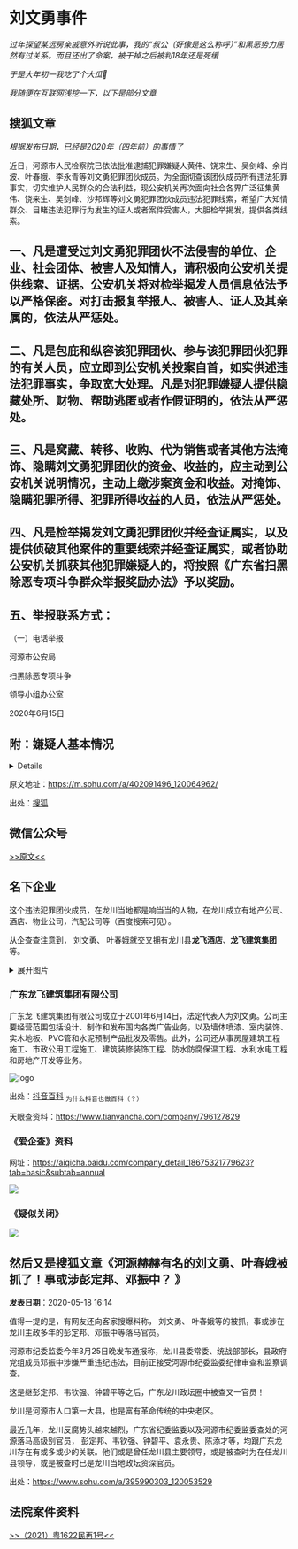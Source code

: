# 刘文勇事件

*过年探望某远房亲戚意外听说此事，我的“叔公（好像是这么称呼）”和黑恶势力居然有过关系。而且还出了命案，被干掉之后被判18年还是死缓*

*于是大年初一我吃了个大瓜🍉*

*我随便在互联网浅挖一下，以下是部分文章*

## 搜狐文章

*根据发布日期，已经是2020年（四年前）的事情了*

近日，河源市人民检察院已依法批准逮捕犯罪嫌疑人黄伟、饶来生、吴剑峰、余肖波、叶春娥、李永青等刘文勇犯罪团伙成员。为全面彻查该团伙成员所有违法犯罪事实，切实维护人民群众的合法利益，现公安机关再次面向社会各界广泛征集黄伟、饶来生、吴剑峰、沙邦辉等刘文勇犯罪团伙成员违法犯罪线索，希望广大知情群众、目睹违法犯罪行为发生的证人或者案件受害人，大胆检举揭发，提供各类线索。

## 一、凡是遭受过刘文勇犯罪团伙不法侵害的单位、企业、社会团体、被害人及知情人，请积极向公安机关提供线索、证据。公安机关将对检举揭发人员信息依法予以严格保密。对打击报复举报人、被害人、证人及其亲属的，依法从严惩处。

## 二、凡是包庇和纵容该犯罪团伙、参与该犯罪团伙犯罪的有关人员，应立即到公安机关投案自首，如实供述违法犯罪事实，争取宽大处理。凡是对犯罪嫌疑人提供隐藏处所、财物、帮助逃匿或者作假证明的，依法从严惩处。

## 三、凡是窝藏、转移、收购、代为销售或者其他方法掩饰、隐瞒刘文勇犯罪团伙的资金、收益的，应主动到公安机关说明情况，主动上缴涉案资金和收益。对掩饰、隐瞒犯罪所得、犯罪所得收益的人员，依法从严惩处。

## 四、凡是检举揭发刘文勇犯罪团伙并经查证属实，以及提供侦破其他案件的重要线索并经查证属实，或者协助公安机关抓获其他犯罪嫌疑人的，将按照《广东省扫黑除恶专项斗争群众举报奖励办法》予以奖励。

## 五、举报联系方式：

（一）电话举报

河源市公安局

扫黑除恶专项斗争

领导小组办公室

2020年6月15日

## 附：嫌疑人基本情况

<details>

![刘文勇](/others/刘文勇事件/刘文勇.jpeg)
### 刘文勇（男，53岁，河源市龙川县人）

![黄伟](/others/刘文勇事件/黄伟.jpeg)
### 黄伟（男，44岁，河源市龙川县人）

![饶来生（男，56岁，河源市龙川县人）](/others/刘文勇事件/饶来生.jpg)
### 饶来生（男，56岁，河源市龙川县人）
这张脸我立马就认出来了——他刚好是我每年见面的那位 **“叔公”** 😱

![吴剑峰](/others/刘文勇事件/吴剑峰.jpeg)
### 吴剑峰（男，29岁，河源市龙川县人）

![余肖波](/others/刘文勇事件/余肖波.jpeg)
### 余肖波（男，48岁，河源市龙川县人）

![叶春娥（女，56岁，河源市龙川县人）](/others/刘文勇事件/叶春娥.jpeg)
### 叶春娥（女，56岁，河源市龙川县人）

![李永青（男，53岁，河源市龙川县人）](/others/刘文勇事件/李永青.jpeg)
### 李永青（男，53岁，河源市龙川县人）

![沙邦辉（男，47岁，河源市龙川县人）](/others/刘文勇事件/沙邦辉.jpeg)
### 沙邦辉（男，47岁，河源市龙川县人）

</details>

原文地址：https://m.sohu.com/a/402091496_120064962/

出处：[搜狐](https://m.sohu.com/a/402091496_120064962/)

## 微信公众号

[>>原文<<](https://mp.weixin.qq.com/s?__biz=MzAxMDM4OTMyMA==&mid=2652326023&idx=3&sn=5e9d17ad24e6e9a4526b9dd52170ba05&chksm=80b2faa0b7c573b654599cd335cd80d20a24398e65738d8a2a1d4ab0e319bf4ef6810fdc4f9e#rd)

## 名下企业

这个违法犯罪团伙成员，在龙川当地都是响当当的人物，在龙川成立有地产公司、酒店、物业公司，汽配公司等（百度搜索可见）。

从企查查注意到， 刘文勇、 叶春娥就交叉拥有龙川县**龙飞酒店**、**龙飞建筑集团**等。

<details>
<summary>展开图片</summary>

**因为浪费钱懒得开VIP，只能看到部分信息**

**限制高消费了**

![限制高消费](/others/刘文勇事件/企查查部分资料.png)

![](/others/刘文勇事件/企查查部分资料2.png)

</details>

### 广东龙飞建筑集团有限公司

广东龙飞建筑集团有限公司成立于2001年6月14日，法定代表人为刘文勇。公司主要经营范围包括设计、制作和发布国内各类广告业务，以及墙体喷漆、室内装饰、实木地板、PVC管和水泥预制产品批发及零售。此外，公司还从事房屋建筑工程施工、市政公用工程施工、建筑装修装饰工程、防水防腐保温工程、水利水电工程和房地产开发等业务。

![logo](/others/刘文勇事件/广东龙飞建筑集团有限公司LOGO.png)

出处：[抖音百科](https://www.baike.com/wikiid/8541692926859972412) <sub>为什么抖音也做百科（？）</sub>

天眼查资料：https://www.tianyancha.com/company/796127829

### 《爱企查》资料

网址：https://aiqicha.baidu.com/company_detail_18675321779623?tab=basic&subtab=annual

![](/others/刘文勇事件/龙飞酒店.jpeg)

### 《疑似关闭》

![](/others/刘文勇事件/龙飞酒店-高德.jpg)

## 然后又是搜狐文章《河源赫赫有名的刘文勇、叶春娥被抓了！事或涉彭定邦、邓振中？ 》

**发表日期**：2020-05-18 16:14

值得一提的是，有网友还向客家搜爆料称， 刘文勇、 叶春娥等的被抓，事或涉在龙川主政多年的彭定邦、邓振中等落马官员。

河源市纪委监委今年3月25日晚发布通报称，龙川县委常委、统战部部长，县政府党组成员邓振中涉嫌严重违纪违法，目前正接受河源市纪委监委纪律审查和监察调查。

这是继彭定邦、韦钦强、钟碧平等之后，广东龙川政坛圈中被查又一官员！

龙川是河源市人口第一大县，也是富有革命传统的中央老区。

最近几年，龙川反腐势头越来越烈，广东省纪委监委以及河源市纪委监委查处的河源落马高级别官员， 彭定邦、韦钦强、钟碧平、袁永贵、陈添才等，均跟广东龙川存在有或多或少的关联。他们或是曾任龙川县主要领导，或是被查时为在任龙川县领导，或是被查时已是龙川当地政坛资深官员。

出处：https://www.sohu.com/a/395990303_120053529

## 法院案件资料

[>>（2021）粤1622民再1号<<](http://www.lcxrmfy.gov.cn/courtweb/front/viewGg?oid=99ad4e9aa1e37473d1601b7d9d5781081d9945990e195a495de7a8f5d414a6afb890239d3623a6ff2749dc29e91a57d1&gglx=kt&xszt=splc&fjm=JG6)